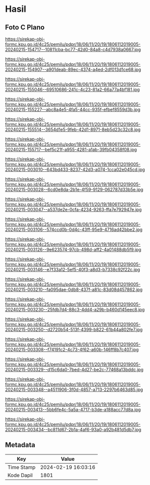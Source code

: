 # Hasil

## Foto C Plano

https://sirekap-obj-formc.kpu.go.id/4c25/pemilu/pdpr/18/06/11/20/19/1806112019005-20240215-154717--10811cba-bc77-42d0-84a8-c4d7938a0667.jpg

https://sirekap-obj-formc.kpu.go.id/4c25/pemilu/pdpr/18/06/11/20/19/1806112019005-20240215-154907--a901deab-89ec-4374-a4ed-2df013d1ce68.jpg

https://sirekap-obj-formc.kpu.go.id/4c25/pemilu/pdpr/18/06/11/20/19/1806112019005-20240215-155046--69510686-241c-4c23-81a2-66a77a4bf181.jpg

https://sirekap-obj-formc.kpu.go.id/4c25/pemilu/pdpr/18/06/11/20/19/1806112019005-20240215-155227--abc8a4e5-4fa5-44cc-935f-efbef8559d3b.jpg

https://sirekap-obj-formc.kpu.go.id/4c25/pemilu/pdpr/18/06/11/20/19/1806112019005-20240215-155514--3654d1e5-9feb-42d1-8971-8eb5d23c32c8.jpg

https://sirekap-obj-formc.kpu.go.id/4c25/pemilu/pdpr/18/06/11/20/19/1806112019005-20240215-155717--bef5c21f-a955-4281-a1ab-39fb04358f08.jpg

https://sirekap-obj-formc.kpu.go.id/4c25/pemilu/pdpr/18/06/11/20/19/1806112019005-20240215-003010--643bd433-8237-42d3-a074-1cca02e045cd.jpg

https://sirekap-obj-formc.kpu.go.id/4c25/pemilu/pdpr/18/06/11/20/19/1806112019005-20240215-003028--6cd0e8da-2b1e-4f59-9129-062787d33b5e.jpg

https://sirekap-obj-formc.kpu.go.id/4c25/pemilu/pdpr/18/06/11/20/19/1806112019005-20240215-003047--a537de2e-0cfa-4234-9263-ffa7e792947e.jpg

https://sirekap-obj-formc.kpu.go.id/4c25/pemilu/pdpr/18/06/11/20/19/1806112019005-20240215-003106--574ccd0b-0d4c-43ff-95e9-4716ad42bbe2.jpg

https://sirekap-obj-formc.kpu.go.id/4c25/pemilu/pdpr/18/06/11/20/19/1806112019005-20240215-003126--9e623574-97cb-498d-aff2-4a01488db5f9.jpg

https://sirekap-obj-formc.kpu.go.id/4c25/pemilu/pdpr/18/06/11/20/19/1806112019005-20240215-003146--e7f33a12-5ef5-40f3-a8d3-b7338c92f22c.jpg

https://sirekap-obj-formc.kpu.go.id/4c25/pemilu/pdpr/18/06/11/20/19/1806112019005-20240215-003210--fa095dae-0db8-437f-a81c-83d08d457862.jpg

https://sirekap-obj-formc.kpu.go.id/4c25/pemilu/pdpr/18/06/11/20/19/1806112019005-20240215-003230--25fdb7d4-88c3-4dd4-a29b-b460d145eec8.jpg

https://sirekap-obj-formc.kpu.go.id/4c25/pemilu/pdpr/18/06/11/20/19/1806112019005-20240215-003250--d2720b54-513f-4399-b822-61b44a802fe7.jpg

https://sirekap-obj-formc.kpu.go.id/4c25/pemilu/pdpr/18/06/11/20/19/1806112019005-20240215-003308--f74191c2-4c73-4f62-a60b-146ff8b7c407.jpg

https://sirekap-obj-formc.kpu.go.id/4c25/pemilu/pdpr/18/06/11/20/19/1806112019005-20240215-003329--d15c6da0-7bed-4d27-be2c-77468a13bddc.jpg

https://sirekap-obj-formc.kpu.go.id/4c25/pemilu/pdpr/18/06/11/20/19/1806112019005-20240215-003348--a4511906-3f0d-4857-a713-2297b6463d85.jpg

https://sirekap-obj-formc.kpu.go.id/4c25/pemilu/pdpr/18/06/11/20/19/1806112019005-20240215-003413--5bb6fe4c-5a5a-4717-b3de-a188acc77d8a.jpg

https://sirekap-obj-formc.kpu.go.id/4c25/pemilu/pdpr/18/06/11/20/19/1806112019005-20240215-003434--bc811d67-2b1a-4af6-93a0-a92b481d5db7.jpg


## Metadata

| Key        | Value               |
| ---------- | ------------------- |
| Time Stamp | 2024-02-19 16:03:16 |
| Kode Dapil | 1801                |



